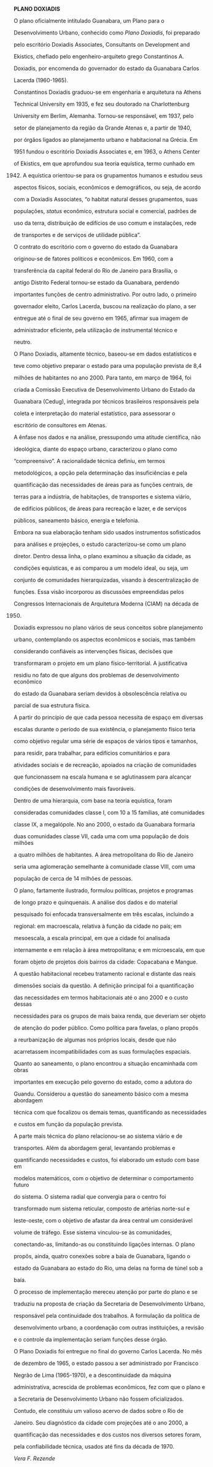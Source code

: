 **PLANO DOXIADIS**



O plano oficialmente intitulado Guanabara, um Plano para o

Desenvolvimento Urbano, conhecido como *Plano Doxiadis*, foi preparado

pelo escritório Doxiadis Associates, Consultants on Development and

Ekistics, chefiado pelo engenheiro-arquiteto grego Constantinos A.

Doxiadis, por encomenda do governador do estado da Guanabara Carlos

Lacerda (1960-1965).



Constantinos Doxiadis graduou-se em engenharia e arquitetura na Athens

Technical University em 1935, e fez seu doutorado na Charlottenburg

University em Berlim, Alemanha. Tornou-se responsável, em 1937, pelo

setor de planejamento da região da Grande Atenas e, a partir de 1940,

por órgãos ligados ao planejamento urbano e habitacional na Grécia. Em

1951 fundou o escritório Doxiadis Associates e, em 1963, o Athens Center

of Ekistics, em que aprofundou sua teoria equística, termo cunhado em

1942. A equística orientou-se para os grupamentos humanos e estudou seus

aspectos físicos, sociais, econômicos e demográficos, ou seja, de acordo

com a Doxiadis Associates, “o habitat natural desses grupamentos, suas

populações, *status* econômico, estrutura social e comercial, padrões de

uso da terra, distribuição de edifícios de uso comum e instalações, rede

de transportes e de serviços de utilidade pública”.



O contrato do escritório com o governo do estado da Guanabara

originou-se de fatores políticos e econômicos. Em 1960, com a

transferência da capital federal do Rio de Janeiro para Brasília, o

antigo Distrito Federal tornou-se estado da Guanabara, perdendo

importantes funções de centro administrativo. Por outro lado, o primeiro

governador eleito, Carlos Lacerda, buscou na realização do plano, a ser

entregue até o final de seu governo em 1965, afirmar sua imagem de

administrador eficiente, pela utilização de instrumental técnico e

neutro.



O Plano Doxiadis, altamente técnico, baseou-se em dados estatísticos e

teve como objetivo preparar o estado para uma população prevista de 8,4

milhões de habitantes no ano 2000. Para tanto, em março de 1964, foi

criada a Comissão Executiva de Desenvolvimento Urbano do Estado da

Guanabara (Cedug), integrada por técnicos brasileiros responsáveis pela

coleta e interpretação do material estatístico, para assessorar o

escritório de consultores em Atenas.



A ênfase nos dados e na análise, pressupondo uma atitude científica, não

ideológica, diante do espaço urbano, caracterizou o plano como

“compreensivo”. A racionalidade técnica definiu, em termos

metodológicos, a opção pela determinação das insuficiências e pela

quantificação das necessidades de áreas para as funções centrais, de

terras para a indústria, de habitações, de transportes e sistema viário,

de edifícios públicos, de áreas para recreação e lazer, e de serviços

públicos, saneamento básico, energia e telefonia.



Embora na sua elaboração tenham sido usados instrumentos sofisticados

para análises e projeções, o estudo caracterizou-se como um plano

diretor. Dentro dessa linha, o plano examinou a situação da cidade, as

condições equísticas, e as comparou a um modelo ideal, ou seja, um

conjunto de comunidades hierarquizadas, visando à descentralização de

funções. Essa visão incorporou as discussões empreendidas pelos

Congressos Internacionais de Arquitetura Moderna (CIAM) na década de

1950.



Doxiadis expressou no plano vários de seus conceitos sobre planejamento

urbano, contemplando os aspectos econômicos e sociais, mas também

considerando confiáveis as intervenções físicas, decisões que

transformaram o projeto em um plano físico-territorial. A justificativa

residiu no fato de que alguns dos problemas de desenvolvimento econômico

do estado da Guanabara seriam devidos à obsolescência relativa ou

parcial de sua estrutura física.



A partir do princípio de que cada pessoa necessita de espaço em diversas

escalas durante o período de sua existência, o planejamento físico teria

como objetivo regular uma série de espaços de vários tipos e tamanhos,

para residir, para trabalhar, para edifícios comunitários e para

atividades sociais e de recreação, apoiados na criação de comunidades

que funcionassem na escala humana e se aglutinassem para alcançar

condições de desenvolvimento mais favoráveis.



Dentro de uma hierarquia, com base na teoria equística, foram

consideradas comunidades classe I, com 10 a 15 famílias, até comunidades

classe IX, a megalópole. No ano 2000, o estado da Guanabara formaria

duas comunidades classe VII, cada uma com uma população de dois milhões

a quatro milhões de habitantes. A área metropolitana do Rio de Janeiro

seria uma aglomeração semelhante à comunidade classe VIII, com uma

população de cerca de 14 milhões de pessoas.



O plano, fartamente ilustrado, formulou políticas, projetos e programas

de longo prazo e quinquenais. A análise dos dados e do material

pesquisado foi enfocada transversalmente em três escalas, incluindo a

regional: em macroescala, relativa à função da cidade no país; em

mesoescala, a escala principal, em que a cidade foi analisada

internamente e em relação à área metropolitana; e em microescala, em que

foram objeto de projetos dois bairros da cidade: Copacabana e Mangue.



A questão habitacional recebeu tratamento racional e distante das reais

dimensões sociais da questão. A definição principal foi a quantificação

das necessidades em termos habitacionais até o ano 2000 e o custo dessas

necessidades para os grupos de mais baixa renda, que deveriam ser objeto

de atenção do poder público. Como política para favelas, o plano propôs

a reurbanização de algumas nos próprios locais, desde que não

acarretassem incompatibilidades com as suas formulações espaciais.



Quanto ao saneamento, o plano encontrou a situação encaminhada com obras

importantes em execução pelo governo do estado, como a adutora do

Guandu. Considerou a questão do saneamento básico com a mesma abordagem

técnica com que focalizou os demais temas, quantificando as necessidades

e custos em função da população prevista.



A parte mais técnica do plano relacionou-se ao sistema viário e de

transportes. Além da abordagem geral, levantando problemas e

quantificando necessidades e custos, foi elaborado um estudo com base em

modelos matemáticos, com o objetivo de determinar o comportamento futuro

do sistema. O sistema radial que convergia para o centro foi

transformado num sistema reticular, composto de artérias norte-sul e

leste-oeste, com o objetivo de afastar da área central um considerável

volume de tráfego. Esse sistema vinculou-se às comunidades,

conectando-as, limitando-as ou constituindo ligações internas. O plano

propôs, ainda, quatro conexões sobre a baía de Guanabara, ligando o

estado da Guanabara ao estado do Rio, uma delas na forma de túnel sob a

baía.



O processo de implementação mereceu atenção por parte do plano e se

traduziu na proposta de criação da Secretaria de Desenvolvimento Urbano,

responsável pela continuidade dos trabalhos. A formulação da política de

desenvolvimento urbano, a coordenação com outras instituições, a revisão

e o controle da implementação seriam funções desse órgão.



O Plano Doxiadis foi entregue no final do governo Carlos Lacerda. No mês

de dezembro de 1965, o estado passou a ser administrado por Francisco

Negrão de Lima (1965-1970), e a descontinuidade da máquina

administrativa, acrescida de problemas econômicos, fez com que o plano e

a Secretaria de Desenvolvimento Urbano não fossem oficializados.

Contudo, ele constituiu um valioso acervo de dados sobre o Rio de

Janeiro. Seu diagnóstico da cidade com projeções até o ano 2000, a

quantificação das necessidades e dos custos nos diversos setores foram,

pela confiabilidade técnica, usados até fins da década de 1970.



*Vera F. Rezende*



